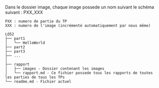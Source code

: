 Dans le dossier image, chaque image possede un nom suivant le schéma suivant : PXX_XXX

	PXX : numero de partie du TP
	XXX : numero de l'image (incrémenté automatiquement par nous même)


```
LO52
├── part1
│   └── HelloWorld
├── part2
├── part3
├── ...
│
├── rapport
│   ├── images - Dossier contenant les images
│   └── rapport.md - Ce fichier possede tous les rapports de toutes les parties de tous les TPs
└── readme.md - Fichier actuel

```